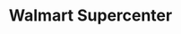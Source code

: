 ---
title: "Walmart Supercenter"
url: /lees-summit/walmart-supercenter-northeast-sam-walton-lane/
shop: supermarket
---